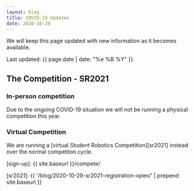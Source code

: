 ```yaml
---
layout: blog
title: COVID-19 Updates
date: 2020-10-29
---
```


We will keep this page updated with new information as it becomes available.

Last updated: {{ page.date | date: "%e %B %Y" }}.

## The Competition - SR2021

### In-person competition

Due to the ongoing COVID-19 situation we will not be running a physical competition this year.

### Virtual Competition

We are running a [virtual Student Robotics Competition][sr2021] instead over the normal competiton cycle.

[phe-guidelines]: https://www.gov.uk/government/publications/guidance-to-educational-settings-about-covid-19/guidance-to-educational-settings-about-covid-19
[forum]: https://studentrobotics.org/forum/
[teams-email]: mailto:teams@studentrobotics.org
[sign-up]: {{ site.baseurl }}/compete/

[sr2021]: {{ '/blog/2020-10-29-sr2021-registration-open/' | prepend: site.baseurl }}
